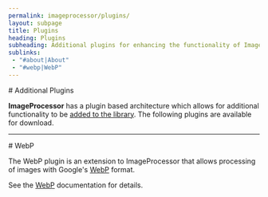 ```yaml
---
permalink: imageprocessor/plugins/
layout: subpage
title: Plugins
heading: Plugins
subheading: Additional plugins for enhancing the functionality of ImageProcessor.
sublinks:
 - "#about|About"
 - "#webp|WebP"
---
```

<section id="about">
# Additional Plugins

**ImageProcessor** has a plugin based architecture which allows for additional functionality to
be [added to the library](../extending). The following plugins are available for download.

</section>
<hr />
<section id="webp">
# WebP

The WebP plugin is an extension to ImageProcessor that allows processing of images with Google's [WebP](https://developers.google.com/speed/webp/) format.

See the [WebP](webp) documentation for details.

</section>
